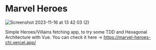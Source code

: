 # Marvel Heroes
![Screenshot 2023-11-16 at 13 42 03 (2)](https://github.com/HYannick/marvel-heroes/assets/2854982/b677d276-3953-44bf-b602-19ca8b9a0317)

Simple Heroes/Villains fetching app, to try some TDD and Hexagonal Architecture with Vue.
You can check it here -> https://marvel-heroes-chi.vercel.app/
